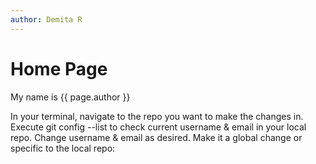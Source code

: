 ```yaml
---
author: Demita R 
---
```


# Home Page

My name is {{ page.author }}

In your terminal, navigate to the repo you want to make the changes in.
Execute git config --list to check current username & email in your local repo.
Change username & email as desired. Make it a global change or specific to the local repo: